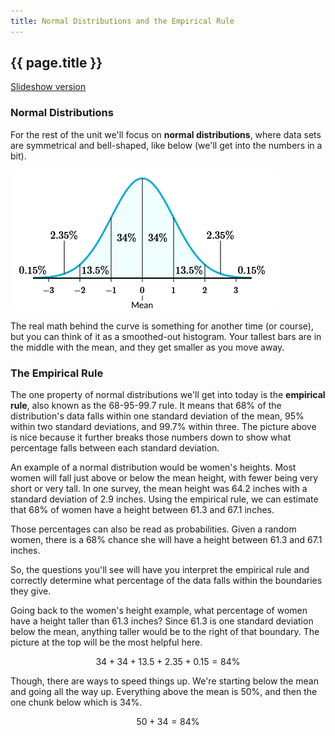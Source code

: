 ```yaml
---
title: Normal Distributions and the Empirical Rule
---
```


## {{ page.title }}

[Slideshow version](https://1drv.ms/p/c/c4097c61e06a2b97/EVrz4ZKixHRIocsj9ES0j44BNfe7nCFqkeyoXraV6IvGtw?e=VacDuX)

### Normal Distributions

For the rest of the unit we'll focus on **normal distributions**, where data sets are symmetrical and bell-shaped, like below (we'll get into the numbers in a bit).

![normal distribution](../img/2.4-normal-distribution.png)

The real math behind the curve is something for another time (or course), but you can think of it as a smoothed-out histogram. Your tallest bars are in the middle with the mean, and they get smaller as you move away.

### The Empirical Rule

The one property of normal distributions we'll get into today is the **empirical rule**, also known as the 68-95-99.7 rule. It means that 68% of the distribution's data falls within one standard deviation of the mean, 95% within two standard deviations, and 99.7% within three. The picture above is nice because it further breaks those numbers down to show what percentage falls between each standard deviation.

An example of a normal distribution would be women's heights. Most women will fall just above or below the mean height, with fewer being very short or very tall. In one survey, the mean height was 64.2 inches with a standard deviation of 2.9 inches. Using the empirical rule, we can estimate that 68% of women have a height between 61.3 and 67.1 inches.

Those percentages can also be read as probabilities. Given a random women, there is a 68% chance she will have a height between 61.3 and 67.1 inches.

So, the questions you'll see will have you interpret the empirical rule and correctly determine what percentage of the data falls within the boundaries they give.

Going back to the women's height example, what percentage of women have a height taller than 61.3 inches? Since 61.3 is one standard deviation below the mean, anything taller would be to the right of that boundary. The picture at the top will be the most helpful here.

$$ 34 + 34 + 13.5 + 2.35 + 0.15 = 84\% $$

Though, there are ways to speed things up. We're starting below the mean and going all the way up. Everything above the mean is 50%, and then the one chunk below which is 34%.

$$ 50 + 34 = 84\% $$
